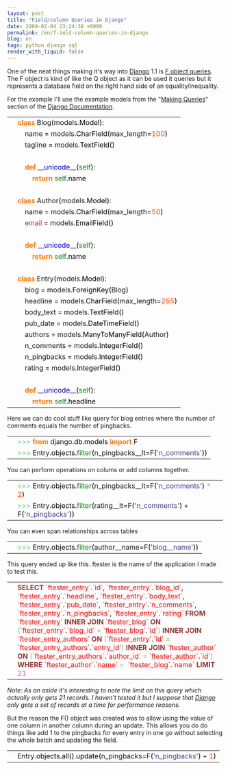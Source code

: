 ```yaml
---
layout: post
title: "Field/column Queries in Django"
date: 2009-02-04 23:24:38 +0000
permalink: /en/f-ield-column-queries-in-django
blog: en
tags: python django sql
render_with_liquid: false
---
```


<p>One of the neat things making it's way into <a href="http://www.djangoproject.com/" title="Django">Django</a> 1.1 is <a href="http://docs.djangoproject.com/en/dev/topics/db/queries/#filters-can-reference-fields-on-the-model">F object queries</a>. The F object is kind of like the Q object as it can be used it queries but it represents a database field on the right hand side of an equality/inequality.</p>

<p>For the example I'll use the example models from the &quot;<a href="http://docs.djangoproject.com/en/dev/topics/db/queries/">Making Queries</a>&quot; section of the <a href="http://docs.djangoproject.com/en/dev/">Django Documentation</a>.

<div class="codeblock amc_python amc_long"><table><tr class="amc_code_odd"><td class="amc_line"><div class="amc1"></div></td><td><span style="color: #ff7700;font-weight:bold;">class</span> Blog<span style="color: black;">&#40;</span>models.<span style="color: black;">Model</span><span style="color: black;">&#41;</span>:<br /></td></tr><tr class="amc_code_even"><td class="amc_line"><div class="amc2"></div></td><td>&nbsp; &nbsp; name = models.<span style="color: black;">CharField</span><span style="color: black;">&#40;</span>max_length=<span style="color: #ff4500;">100</span><span style="color: black;">&#41;</span><br /></td></tr><tr class="amc_code_odd"><td class="amc_line"><div class="amc3"></div></td><td>&nbsp; &nbsp; tagline = models.<span style="color: black;">TextField</span><span style="color: black;">&#40;</span><span style="color: black;">&#41;</span><br /></td></tr><tr class="amc_code_even"><td class="amc_line"><div class="amc4"></div></td><td><br /></td></tr><tr class="amc_code_odd"><td class="amc_line"><div class="amc5"></div></td><td>&nbsp; &nbsp; <span style="color: #ff7700;font-weight:bold;">def</span> <span style="color: #0000cd;">__unicode__</span><span style="color: black;">&#40;</span><span style="color: #008000;">self</span><span style="color: black;">&#41;</span>:<br /></td></tr><tr class="amc_code_even"><td class="amc_line"><div class="amc6"></div></td><td>&nbsp; &nbsp; &nbsp; &nbsp; <span style="color: #ff7700;font-weight:bold;">return</span> <span style="color: #008000;">self</span>.<span style="color: black;">name</span><br /></td></tr><tr class="amc_code_odd"><td class="amc_line"><div class="amc7"></div></td><td><br /></td></tr><tr class="amc_code_even"><td class="amc_line"><div class="amc8"></div></td><td><span style="color: #ff7700;font-weight:bold;">class</span> Author<span style="color: black;">&#40;</span>models.<span style="color: black;">Model</span><span style="color: black;">&#41;</span>:<br /></td></tr><tr class="amc_code_odd"><td class="amc_line"><div class="amc9"></div></td><td>&nbsp; &nbsp; name = models.<span style="color: black;">CharField</span><span style="color: black;">&#40;</span>max_length=<span style="color: #ff4500;">50</span><span style="color: black;">&#41;</span><br /></td></tr><tr class="amc_code_even"><td class="amc_line"><div class="amc0"><div class="amc1"></div></div></td><td>&nbsp; &nbsp; <span style="color: #dc143c;">email</span> = models.<span style="color: black;">EmailField</span><span style="color: black;">&#40;</span><span style="color: black;">&#41;</span><br /></td></tr><tr class="amc_code_odd"><td class="amc_line"><div class="amc1"><div class="amc1"></div></div></td><td><br /></td></tr><tr class="amc_code_even"><td class="amc_line"><div class="amc2"><div class="amc1"></div></div></td><td>&nbsp; &nbsp; <span style="color: #ff7700;font-weight:bold;">def</span> <span style="color: #0000cd;">__unicode__</span><span style="color: black;">&#40;</span><span style="color: #008000;">self</span><span style="color: black;">&#41;</span>:<br /></td></tr><tr class="amc_code_odd"><td class="amc_line"><div class="amc3"><div class="amc1"></div></div></td><td>&nbsp; &nbsp; &nbsp; &nbsp; <span style="color: #ff7700;font-weight:bold;">return</span> <span style="color: #008000;">self</span>.<span style="color: black;">name</span><br /></td></tr><tr class="amc_code_even"><td class="amc_line"><div class="amc4"><div class="amc1"></div></div></td><td><br /></td></tr><tr class="amc_code_odd"><td class="amc_line"><div class="amc5"><div class="amc1"></div></div></td><td><span style="color: #ff7700;font-weight:bold;">class</span> Entry<span style="color: black;">&#40;</span>models.<span style="color: black;">Model</span><span style="color: black;">&#41;</span>:<br /></td></tr><tr class="amc_code_even"><td class="amc_line"><div class="amc6"><div class="amc1"></div></div></td><td>&nbsp; &nbsp; blog = models.<span style="color: black;">ForeignKey</span><span style="color: black;">&#40;</span>Blog<span style="color: black;">&#41;</span><br /></td></tr><tr class="amc_code_odd"><td class="amc_line"><div class="amc7"><div class="amc1"></div></div></td><td>&nbsp; &nbsp; headline = models.<span style="color: black;">CharField</span><span style="color: black;">&#40;</span>max_length=<span style="color: #ff4500;">255</span><span style="color: black;">&#41;</span><br /></td></tr><tr class="amc_code_even"><td class="amc_line"><div class="amc8"><div class="amc1"></div></div></td><td>&nbsp; &nbsp; body_text = models.<span style="color: black;">TextField</span><span style="color: black;">&#40;</span><span style="color: black;">&#41;</span><br /></td></tr><tr class="amc_code_odd"><td class="amc_line"><div class="amc9"><div class="amc1"></div></div></td><td>&nbsp; &nbsp; pub_date = models.<span style="color: black;">DateTimeField</span><span style="color: black;">&#40;</span><span style="color: black;">&#41;</span><br /></td></tr><tr class="amc_code_even"><td class="amc_line"><div class="amc0"><div class="amc2"></div></div></td><td>&nbsp; &nbsp; authors = models.<span style="color: black;">ManyToManyField</span><span style="color: black;">&#40;</span>Author<span style="color: black;">&#41;</span><br /></td></tr><tr class="amc_code_odd"><td class="amc_line"><div class="amc1"><div class="amc2"></div></div></td><td>&nbsp; &nbsp; n_comments = models.<span style="color: black;">IntegerField</span><span style="color: black;">&#40;</span><span style="color: black;">&#41;</span><br /></td></tr><tr class="amc_code_even"><td class="amc_line"><div class="amc2"><div class="amc2"></div></div></td><td>&nbsp; &nbsp; n_pingbacks = models.<span style="color: black;">IntegerField</span><span style="color: black;">&#40;</span><span style="color: black;">&#41;</span><br /></td></tr><tr class="amc_code_odd"><td class="amc_line"><div class="amc3"><div class="amc2"></div></div></td><td>&nbsp; &nbsp; rating = models.<span style="color: black;">IntegerField</span><span style="color: black;">&#40;</span><span style="color: black;">&#41;</span><br /></td></tr><tr class="amc_code_even"><td class="amc_line"><div class="amc4"><div class="amc2"></div></div></td><td><br /></td></tr><tr class="amc_code_odd"><td class="amc_line"><div class="amc5"><div class="amc2"></div></div></td><td>&nbsp; &nbsp; <span style="color: #ff7700;font-weight:bold;">def</span> <span style="color: #0000cd;">__unicode__</span><span style="color: black;">&#40;</span><span style="color: #008000;">self</span><span style="color: black;">&#41;</span>:<br /></td></tr><tr class="amc_code_even"><td class="amc_line"><div class="amc6"><div class="amc2"></div></div></td><td>&nbsp; &nbsp; &nbsp; &nbsp; <span style="color: #ff7700;font-weight:bold;">return</span> <span style="color: #008000;">self</span>.<span style="color: black;">headline</span></td></tr></table></div>

<p>Here we can do cool stuff like query for blog entries where the number of comments equals the number of pingbacks.</p>

<div class="codeblock amc_python amc_short"><table><tr class="amc_code_odd"><td class="amc_line"><div class="amc1"></div></td><td><span style="color: #66cc66;">&gt;&gt;&gt;</span> <span style="color: #ff7700;font-weight:bold;">from</span> django.<span style="color: black;">db</span>.<span style="color: black;">models</span> <span style="color: #ff7700;font-weight:bold;">import</span> F<br /></td></tr><tr class="amc_code_even"><td class="amc_line"><div class="amc2"></div></td><td><span style="color: #66cc66;">&gt;&gt;&gt;</span> Entry.<span style="color: black;">objects</span>.<span style="color: #008000;">filter</span><span style="color: black;">&#40;</span>n_pingbacks__lt=F<span style="color: black;">&#40;</span><span style="color: #483d8b;">'n_comments'</span><span style="color: black;">&#41;</span><span style="color: black;">&#41;</span></td></tr></table></div>

<p>You can perform operations on colums or add columns together.</p>

<div class="codeblock amc_python amc_short"><table><tr class="amc_code_odd"><td class="amc_line"><div class="amc1"></div></td><td><span style="color: #66cc66;">&gt;&gt;&gt;</span> Entry.<span style="color: black;">objects</span>.<span style="color: #008000;">filter</span><span style="color: black;">&#40;</span>n_pingbacks__lt=F<span style="color: black;">&#40;</span><span style="color: #483d8b;">'n_comments'</span><span style="color: black;">&#41;</span> <span style="color: #66cc66;">*</span> <span style="color: #ff4500;">2</span><span style="color: black;">&#41;</span><br /></td></tr><tr class="amc_code_even"><td class="amc_line"><div class="amc2"></div></td><td><span style="color: #66cc66;">&gt;&gt;&gt;</span> Entry.<span style="color: black;">objects</span>.<span style="color: #008000;">filter</span><span style="color: black;">&#40;</span>rating__lt=F<span style="color: black;">&#40;</span><span style="color: #483d8b;">'n_comments'</span><span style="color: black;">&#41;</span> + F<span style="color: black;">&#40;</span><span style="color: #483d8b;">'n_pingbacks'</span><span style="color: black;">&#41;</span><span style="color: black;">&#41;</span></td></tr></table></div>

<p>You can even span relationships across tables</p>

<div class="codeblock amc_python amc_short"><table><tr class="amc_code_odd"><td class="amc_line"><div class="amc1"></div></td><td><span style="color: #66cc66;">&gt;&gt;&gt;</span> Entry.<span style="color: black;">objects</span>.<span style="color: #008000;">filter</span><span style="color: black;">&#40;</span>author__name=F<span style="color: black;">&#40;</span><span style="color: #483d8b;">'blog__name'</span><span style="color: black;">&#41;</span><span style="color: black;">&#41;</span></td></tr></table></div>

<p>This query ended up like this. ftester is the name of the application I made to test this.</p>

<div class="codeblock amc_sql amc_short"><table><tr class="amc_code_odd"><td class="amc_line"><div class="amc1"></div></td><td><span style="color: #993333; font-weight: bold;">SELECT</span> <span style="color: #ff0000;">`ftester_entry`</span>.<span style="color: #ff0000;">`id`</span>, <span style="color: #ff0000;">`ftester_entry`</span>.<span style="color: #ff0000;">`blog_id`</span>, <span style="color: #ff0000;">`ftester_entry`</span>.<span style="color: #ff0000;">`headline`</span>, <span style="color: #ff0000;">`ftester_entry`</span>.<span style="color: #ff0000;">`body_text`</span>, <span style="color: #ff0000;">`ftester_entry`</span>.<span style="color: #ff0000;">`pub_date`</span>, <span style="color: #ff0000;">`ftester_entry`</span>.<span style="color: #ff0000;">`n_comments`</span>, <span style="color: #ff0000;">`ftester_entry`</span>.<span style="color: #ff0000;">`n_pingbacks`</span>, <span style="color: #ff0000;">`ftester_entry`</span>.<span style="color: #ff0000;">`rating`</span> <span style="color: #993333; font-weight: bold;">FROM</span> <span style="color: #ff0000;">`ftester_entry`</span> <span style="color: #993333; font-weight: bold;">INNER</span> <span style="color: #993333; font-weight: bold;">JOIN</span> <span style="color: #ff0000;">`ftester_blog`</span> <span style="color: #993333; font-weight: bold;">ON</span> <span style="color: #66cc66;">&#40;</span><span style="color: #ff0000;">`ftester_entry`</span>.<span style="color: #ff0000;">`blog_id`</span> <span style="color: #66cc66;">=</span> <span style="color: #ff0000;">`ftester_blog`</span>.<span style="color: #ff0000;">`id`</span><span style="color: #66cc66;">&#41;</span> <span style="color: #993333; font-weight: bold;">INNER</span> <span style="color: #993333; font-weight: bold;">JOIN</span> <span style="color: #ff0000;">`ftester_entry_authors`</span> <span style="color: #993333; font-weight: bold;">ON</span> <span style="color: #66cc66;">&#40;</span><span style="color: #ff0000;">`ftester_entry`</span>.<span style="color: #ff0000;">`id`</span> <span style="color: #66cc66;">=</span> <span style="color: #ff0000;">`ftester_entry_authors`</span>.<span style="color: #ff0000;">`entry_id`</span><span style="color: #66cc66;">&#41;</span> <span style="color: #993333; font-weight: bold;">INNER</span> <span style="color: #993333; font-weight: bold;">JOIN</span> <span style="color: #ff0000;">`ftester_author`</span> <span style="color: #993333; font-weight: bold;">ON</span> <span style="color: #66cc66;">&#40;</span><span style="color: #ff0000;">`ftester_entry_authors`</span>.<span style="color: #ff0000;">`author_id`</span> <span style="color: #66cc66;">=</span> <span style="color: #ff0000;">`ftester_author`</span>.<span style="color: #ff0000;">`id`</span><span style="color: #66cc66;">&#41;</span> <span style="color: #993333; font-weight: bold;">WHERE</span> <span style="color: #ff0000;">`ftester_author`</span>.<span style="color: #ff0000;">`name`</span> <span style="color: #66cc66;">=</span> &nbsp;<span style="color: #ff0000;">`ftester_blog`</span>.<span style="color: #ff0000;">`name`</span> <span style="color: #993333; font-weight: bold;">LIMIT</span> <span style="color: #cc66cc;">21</span></td></tr></table></div>

<p><em>Note: As an aside it's interesting to note the limit on this query which actually only gets 21 records. I haven't tested it but I suppose that <a href="http://www.djangoproject.com/" title="Django">Django</a> only gets a set of records at a time for performance reasons.</em></p>

<p>But the reason the F() object was created was to allow using the value of one column in another column during an update. This allows you do do things like add 1 to the pingbacks for every entry in one go without selecting the whole batch and updating the field.</p>

<div class="codeblock amc_python amc_short"><table><tr class="amc_code_odd"><td class="amc_line"><div class="amc1"></div></td><td>Entry.<span style="color: black;">objects</span>.<span style="color: black;">all</span><span style="color: black;">&#40;</span><span style="color: black;">&#41;</span>.<span style="color: black;">update</span><span style="color: black;">&#40;</span>n_pingbacks=F<span style="color: black;">&#40;</span><span style="color: #483d8b;">'n_pingbacks'</span><span style="color: black;">&#41;</span> + <span style="color: #ff4500;">1</span><span style="color: black;">&#41;</span></td></tr></table></div></p>
<div class="sharethis">
        <script type="text/javascript" language="javascript">
          SHARETHIS.addEntry( {
            title : 'Field/column Queries in Django',
              url   : 'http://www.ianlewis.org/en/f-ield-column-queries-in-django'}, 
            { button: true }
          ) ;
        </script></div>

